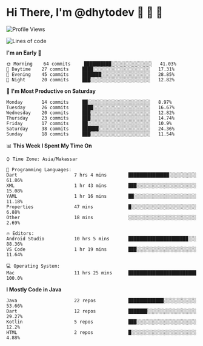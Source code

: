 # Hi There, I'm @dhytodev 👋 👋 👋

<!--
**DhytoDev/dhytodev** is a ✨ _special_ ✨ repository because its `README.md` (this file) appears on your GitHub profile.

Here are some ideas to get you started:

- 🔭 I’m currently working on ...
- 🌱 I’m currently learning ...
- 👯 I’m looking to collaborate on ...
- 🤔 I’m looking for help with ...
- 💬 Ask me about ...
- 📫 How to reach me: ...
- 😄 Pronouns: ...
- ⚡ Fun fact: ...
-->

<!--START_SECTION:waka-->
![Profile Views](http://img.shields.io/badge/Profile%20Views-2-blue)

![Lines of code](https://img.shields.io/badge/From%20Hello%20World%20I%27ve%20Written-268137%20lines%20of%20code-blue)

**I'm an Early 🐤** 

```text
🌞 Morning    64 commits     ██████████░░░░░░░░░░░░░░░   41.03% 
🌆 Daytime    27 commits     ████░░░░░░░░░░░░░░░░░░░░░   17.31% 
🌃 Evening    45 commits     ███████░░░░░░░░░░░░░░░░░░   28.85% 
🌙 Night      20 commits     ███░░░░░░░░░░░░░░░░░░░░░░   12.82%

```
📅 **I'm Most Productive on Saturday** 

```text
Monday       14 commits     ██░░░░░░░░░░░░░░░░░░░░░░░   8.97% 
Tuesday      26 commits     ████░░░░░░░░░░░░░░░░░░░░░   16.67% 
Wednesday    20 commits     ███░░░░░░░░░░░░░░░░░░░░░░   12.82% 
Thursday     23 commits     ███░░░░░░░░░░░░░░░░░░░░░░   14.74% 
Friday       17 commits     ██░░░░░░░░░░░░░░░░░░░░░░░   10.9% 
Saturday     38 commits     ██████░░░░░░░░░░░░░░░░░░░   24.36% 
Sunday       18 commits     ███░░░░░░░░░░░░░░░░░░░░░░   11.54%

```


📊 **This Week I Spent My Time On** 

```text
⌚︎ Time Zone: Asia/Makassar

💬 Programming Languages: 
Dart                     7 hrs 4 mins        ███████████████░░░░░░░░░░   61.86% 
XML                      1 hr 43 mins        ███░░░░░░░░░░░░░░░░░░░░░░   15.08% 
YAML                     1 hr 16 mins        ██░░░░░░░░░░░░░░░░░░░░░░░   11.18% 
Properties               47 mins             █░░░░░░░░░░░░░░░░░░░░░░░░   6.88% 
Other                    18 mins             ░░░░░░░░░░░░░░░░░░░░░░░░░   2.69%

🔥 Editors: 
Android Studio           10 hrs 5 mins       ██████████████████████░░░   88.36% 
VS Code                  1 hr 19 mins        ███░░░░░░░░░░░░░░░░░░░░░░   11.64%

💻 Operating System: 
Mac                      11 hrs 25 mins      █████████████████████████   100.0%

```

**I Mostly Code in Java** 

```text
Java                     22 repos            █████████████░░░░░░░░░░░░   53.66% 
Dart                     12 repos            ███████░░░░░░░░░░░░░░░░░░   29.27% 
Kotlin                   5 repos             ███░░░░░░░░░░░░░░░░░░░░░░   12.2% 
HTML                     2 repos             █░░░░░░░░░░░░░░░░░░░░░░░░   4.88%

```



<!--END_SECTION:waka-->
